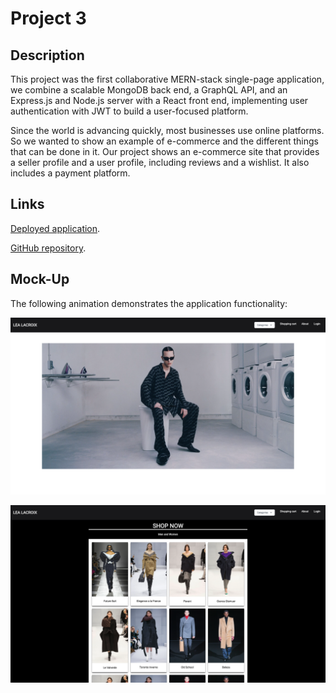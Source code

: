 # Project 3

## Description

This project was the first collaborative MERN-stack single-page application, we combine a scalable MongoDB back end, a GraphQL API, and an Express.js and Node.js server with a React front end, implementing user authentication with JWT to build a user-focused platform. 

Since the world is advancing quickly, most businesses use online platforms. 
So we wanted to show an example of e-commerce and the different things that can be done in it.
Our project shows an e-commerce site that provides a seller profile and a user profile, including reviews and a wishlist.
It also includes a payment platform.


## Links

[Deployed application](https://facebook.github.io/create-react-app/docs/getting-started).

[GitHub repository](https://github.com/andresparraarze/project-3.git).

## Mock-Up

The following animation demonstrates the application functionality:

![Demonstration of the app](./client/images/image-1.png)

![Demonstration of the app](./client/images/image-2.png)